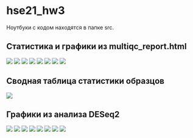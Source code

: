 # hse21_hw3

Ноутбуки с кодом находятся в папке src.

## Статистика и графики из multiqc_report.html
![](https://github.com/sashkent3/hse21_hw3/raw/main/plots/stats.png)
![](https://github.com/sashkent3/hse21_hw3/raw/main/plots/fastqc_sequence_counts_plot.png)
![](https://github.com/sashkent3/hse21_hw3/raw/main/plots/fastqc_per_base_sequence_quality_plot.png)
![](https://github.com/sashkent3/hse21_hw3/raw/main/plots/fastqc_per_sequence_quality_scores_plot.png)
![](https://github.com/sashkent3/hse21_hw3/raw/main/plots/fastqc_per_sequence_gc_content_plot.png)
![](https://github.com/sashkent3/hse21_hw3/raw/main/plots/fastqc_per_base_n_content_plot.png)
![](https://github.com/sashkent3/hse21_hw3/raw/main/plots/fastqc_sequence_duplication_levels_plot.png)
![](https://github.com/sashkent3/hse21_hw3/raw/main/plots/fastqc-status-check-heatmap.png)
## Сводная таблица статистики образцов
![](https://github.com/sashkent3/hse21_hw3/raw/main/plots/samples_stats.png)
## Графики из анализа DESeq2
![](https://github.com/sashkent3/hse21_hw3/raw/main/plots/R_plot1.png)
![](https://github.com/sashkent3/hse21_hw3/raw/main/plots/R_plot2.png)
![](https://github.com/sashkent3/hse21_hw3/raw/main/plots/R_plot3.png)
![](https://github.com/sashkent3/hse21_hw3/raw/main/plots/R_plot4.png)
![](https://github.com/sashkent3/hse21_hw3/raw/main/plots/R_plot5.png)
![](https://github.com/sashkent3/hse21_hw3/raw/main/plots/R_plot6.png)
![](https://github.com/sashkent3/hse21_hw3/raw/main/plots/R_plot7.png)
![](https://github.com/sashkent3/hse21_hw3/raw/main/plots/R_plot8.png)
